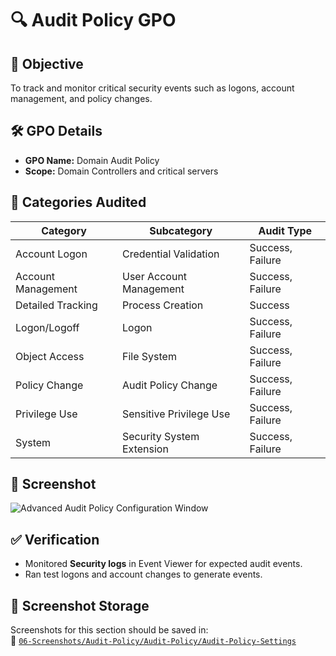 # 🔍 Audit Policy GPO

## 🎯 Objective
To track and monitor critical security events such as logons, account management, and policy changes.

## 🛠️ GPO Details
- **GPO Name:** Domain Audit Policy
- **Scope:** Domain Controllers and critical servers

## 🔎 Categories Audited
| Category               | Subcategory                        | Audit Type        |
|------------------------|-------------------------------------|-------------------|
| Account Logon          | Credential Validation               | Success, Failure  |
| Account Management     | User Account Management             | Success, Failure  |
| Detailed Tracking      | Process Creation                    | Success           |
| Logon/Logoff           | Logon                               | Success, Failure  |
| Object Access          | File System                         | Success, Failure  |
| Policy Change          | Audit Policy Change                 | Success, Failure  |
| Privilege Use          | Sensitive Privilege Use             | Success, Failure  |
| System                 | Security System Extension           | Success, Failure  |

## 📸 Screenshot
![Advanced Audit Policy Configuration Window](https://github.com/user-attachments/assets/8e17d6d2-3340-4b6e-985e-61d71588b74b)

## ✅ Verification
- Monitored **Security logs** in Event Viewer for expected audit events.
- Ran test logons and account changes to generate events.

## 📁 Screenshot Storage

Screenshots for this section should be saved in:  
📂 [`06-Screenshots/Audit-Policy/Audit-Policy/Audit-Policy-Settings`](https://github.com/Hugh-Kumbi/Hugh-Kumbi-Active-Directory-Lab/blob/main/06-Screenshots/VIII.%20Audit-Policy/Audit-Policy-Settings.md)
